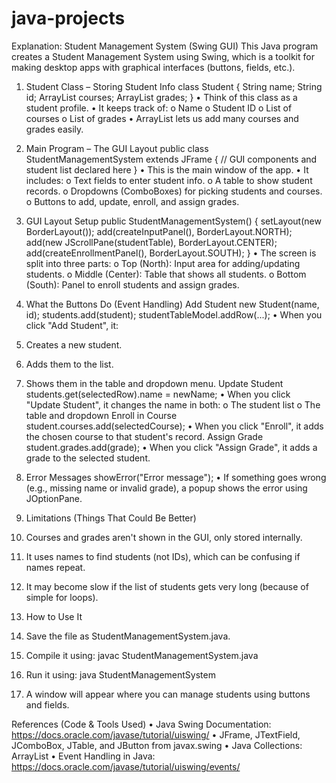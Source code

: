 # java-projects
Explanation: Student Management System (Swing GUI)
This Java program creates a Student Management System using Swing, which is a toolkit for making desktop apps with graphical interfaces (buttons, fields, etc.).
1. Student Class – Storing Student Info
class Student {
    String name;
    String id;
    ArrayList<String> courses;
    ArrayList<Integer> grades;
}
•	Think of this class as a student profile.
•	It keeps track of:
o	Name
o	Student ID
o	List of courses
o	List of grades
•	ArrayList lets us add many courses and grades easily.
2. Main Program – The GUI Layout
public class StudentManagementSystem extends JFrame {
    // GUI components and student list declared here
}
•	This is the main window of the app.
•	It includes:
o	Text fields to enter student info.
o	A table to show student records.
o	Dropdowns (ComboBoxes) for picking students and courses.
o	Buttons to add, update, enroll, and assign grades.
3. GUI Layout Setup
public StudentManagementSystem() {
    setLayout(new BorderLayout());
    add(createInputPanel(), BorderLayout.NORTH);
    add(new JScrollPane(studentTable), BorderLayout.CENTER);
    add(createEnrollmentPanel(), BorderLayout.SOUTH);
}
•	The screen is split into three parts:
o	Top (North): Input area for adding/updating students.
o	Middle (Center): Table that shows all students.
o	Bottom (South): Panel to enroll students and assign grades.
4. What the Buttons Do (Event Handling)
Add Student
new Student(name, id);
students.add(student);
studentTableModel.addRow(...);
•	When you click "Add Student", it:
1.	Creates a new student.
2.	Adds them to the list.
3.	Shows them in the table and dropdown menu.
Update Student
students.get(selectedRow).name = newName;
•	When you click "Update Student", it changes the name in both:
o	The student list
o	The table and dropdown
Enroll in Course
student.courses.add(selectedCourse);
•	When you click "Enroll", it adds the chosen course to that student's record.
Assign Grade
student.grades.add(grade);
•	When you click "Assign Grade", it adds a grade to the selected student.

5. Error Messages
showError("Error message");
•	If something goes wrong (e.g., missing name or invalid grade), a popup shows the error using JOptionPane.

6. Limitations (Things That Could Be Better)
1.	Courses and grades aren't shown in the GUI, only stored internally.
2.	It uses names to find students (not IDs), which can be confusing if names repeat.
3.	It may become slow if the list of students gets very long (because of simple for loops).

7. How to Use It
1.	Save the file as StudentManagementSystem.java.
2.	Compile it using:
javac StudentManagementSystem.java
3.	Run it using:
java StudentManagementSystem
4.	A window will appear where you can manage students using buttons and fields.

 References (Code & Tools Used)
•	Java Swing Documentation: https://docs.oracle.com/javase/tutorial/uiswing/
•	JFrame, JTextField, JComboBox, JTable, and JButton from javax.swing
•	Java Collections: ArrayList
•	Event Handling in Java: https://docs.oracle.com/javase/tutorial/uiswing/events/

